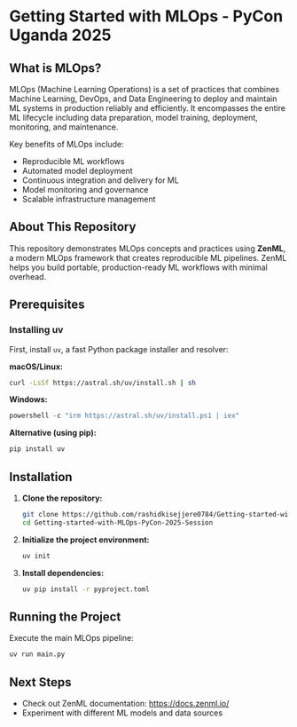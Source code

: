 # Getting Started with MLOps - PyCon Uganda 2025

## What is MLOps?

MLOps (Machine Learning Operations) is a set of practices that combines Machine Learning, DevOps, and Data Engineering to deploy and maintain ML systems in production reliably and efficiently. It encompasses the entire ML lifecycle including data preparation, model training, deployment, monitoring, and maintenance.

Key benefits of MLOps include:
- Reproducible ML workflows
- Automated model deployment
- Continuous integration and delivery for ML
- Model monitoring and governance
- Scalable infrastructure management

## About This Repository

This repository demonstrates MLOps concepts and practices using **ZenML**, a modern MLOps framework that creates reproducible ML pipelines. ZenML helps you build portable, production-ready ML workflows with minimal overhead.

## Prerequisites

### Installing uv

First, install `uv`, a fast Python package installer and resolver:

**macOS/Linux:**
```bash
curl -LsSf https://astral.sh/uv/install.sh | sh
```

**Windows:**
```powershell
powershell -c "irm https://astral.sh/uv/install.ps1 | iex"
```

**Alternative (using pip):**
```bash
pip install uv
```

## Installation

1. **Clone the repository:**
    ```bash
    git clone https://github.com/rashidkisejjere0784/Getting-started-with-MLOps-PyCon-2025-Session-
    cd Getting-started-with-MLOps-PyCon-2025-Session
    ```

2. **Initialize the project environment:**
    ```bash
    uv init
    ```

3. **Install dependencies:**
    ```bash
    uv pip install -r pyproject.toml
    ```

## Running the Project

Execute the main MLOps pipeline:

```bash
uv run main.py
```

## Next Steps

- Check out ZenML documentation: https://docs.zenml.io/
- Experiment with different ML models and data sources